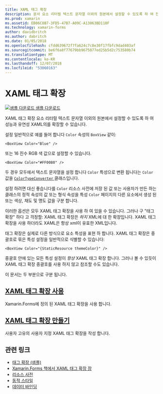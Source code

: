 ```yaml
---
title: XAML 태그 확장
description: 문서 요소 리터럴 텍스트 문자열 이외의 원본에서 설정할 수 있도록 하 여 전원 및 XAML의 유연성을 확장 하기 Xamarin.Forms XAML 태그 확장을 사용 하는 방법에 설명 합니다.
ms.prod: xamarin
ms.assetid: EB06C8B7-3FD5-47B7-A09C-A13063BD110F
ms.technology: xamarin-forms
author: davidbritch
ms.author: dabritch
ms.date: 01/05/2018
ms.openlocfilehash: cfdd639672f7fa624c7c8e30f17fbfc9dad403af
ms.sourcegitcommit: be6f6a8f77679bb9675077ed25b5d2c753580b74
ms.translationtype: MT
ms.contentlocale: ko-KR
ms.lasthandoff: 12/07/2018
ms.locfileid: "53060163"
---
```

# <a name="xaml-markup-extensions"></a>XAML 태그 확장

[![샘플 다운로드](~/media/shared/download.png) 샘플 다운로드](https://developer.xamarin.com/samples/xamarin-forms/XAML/MarkupExtensions/)

XAML 태그 확장 요소 리터럴 텍스트 문자열 이외의 원본에서 설정할 수 있도록 하 여 성능과 유연성 XAML의를 확장할 수 있습니다.

설정 일반적으로 예를 들어 합니다 `Color` 속성의 `BoxView` 같이:

```xaml
<BoxView Color="Blue" />
```

또는 16 진수 RGB 색 값으로 설정할 수 있습니다.

```xaml
<BoxView Color="#FF0080" />
```

두 경우 모두에서 텍스트 문자열을 설정 합니다 `Color` 특성으로 변환 됩니다는 `Color` 값을 [ `ColorTypeConverter` ](xref:Xamarin.Forms.ColorTypeConverter) 클래스입니다.

설정 하려면 대신 좋습니다를 `Color` 리소스 사전에 저장 된 값 또는 사용자가 만든 하는 클래스의 정적 속성의 값 또는 형식 속성을 특성 `Color` 페이지의 다른 요소에서 생성 된 또는 색상, 채도 및 명도 값을 구분 합니다.

이러한 옵션은 모두 XAML 태그 확장을 사용 하 여 있을 수 있습니다. 그러나 구 "태그 확장" 하다 고 걱정할: XAML 태그 확장은 *하지* XML에 대 한 확장입니다. XAML 태그 확장을 사용 하더라도 XAML은 항상 xml이 유효한 XML입니다.

태그 확장은 실제로 다른 방식으로 요소 특성을 표현 하 합니다. XAML 태그 확장은 중괄호로 묶은 특성 설정을 일반적으로 식별할 수 있습니다:

```xaml
<BoxView Color="{StaticResource themeColor}" />
```

중괄호 안에 있는 모든 특성 설정이 *항상* XAML 태그 확장 합니다. 그러나 볼 수 있듯이 XAML 태그 확장 중괄호를 사용 하지 않고 참조할 수도 있습니다.

이 문서는 두 부분으로 구분 됩니다.

## <a name="consuming-xaml-markup-extensionsconsumingmd"></a>[XAML 태그 확장 사용](consuming.md)  

Xamarin.Forms에 정의 된 XAML 태그 확장을 사용 합니다.

## <a name="creating-xaml-markup-extensionscreatingmd"></a>[XAML 태그 확장 만들기](creating.md)

사용자 고유의 사용자 지정 XAML 태그 확장을 작성 합니다.



## <a name="related-links"></a>관련 링크

- [태그 확장 (샘플)](https://developer.xamarin.com/samples/xamarin-forms/XAML/MarkupExtensions/)
- [Xamarin.Forms 책에서 XAML 태그 확장 장](~/xamarin-forms/creating-mobile-apps-xamarin-forms/summaries/chapter10.md)
- [리소스 사전](~/xamarin-forms/xaml/resource-dictionaries.md)
- [동적 스타일](~/xamarin-forms/user-interface/styles/dynamic.md)
- [데이터 바인딩](~/xamarin-forms/app-fundamentals/data-binding/index.md)
